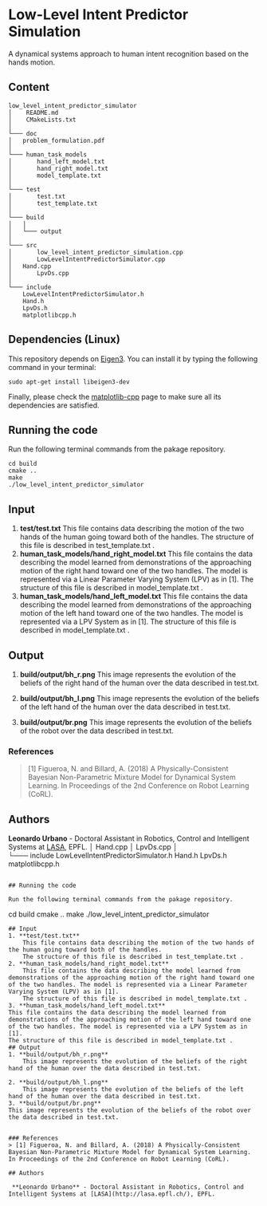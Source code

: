 # Low-Level Intent Predictor Simulation

A dynamical systems approach to human intent recognition based on the hands motion. 

## Content
```
low_level_intent_predictor_simulator
│    README.md
│    CMakeLists.txt
│
└─── doc
│	problem_formulation.pdf
│
└─── human_task_models
│       hand_left_model.txt
│       hand_right_model.txt
│       model_template.txt
│    
└─── test
│       test.txt
│       test_template.txt
│    
└─── build
│	│    
│	└─── output
│    
└─── src
│       low_level_intent_predictor_simulation.cpp
│       LowLevelIntentPredictorSimulator.cpp
│	Hand.cpp
│       LpvDs.cpp
│    
└─── include
	LowLevelIntentPredictorSimulator.h
	Hand.h
	LpvDs.h
	matplotlibcpp.h
```

## Dependencies (Linux)
This repository depends on [Eigen3](http://eigen.tuxfamily.org/index.php?title=Main_Page). You can install it by typing the following command in your terminal:
```
sudo apt-get install libeigen3-dev
```
Finally, please check the [matplotlib-cpp](https://github.com/lava/matplotlib-cpp) page to make sure all its dependencies are satisfied. 
## Running the code

Run the following terminal commands from the pakage repository.
```
cd build
cmake ..
make
./low_level_intent_predictor_simulator
```
## Input
1. **test/test.txt**
	This file contains data describing the motion of the two hands of the human going toward both of the handles. 
	The structure of this file is described in test_template.txt .
2. **human_task_models/hand_right_model.txt**
	This file contains the data describing the model learned from demonstrations of the approaching motion of the right hand toward one of the two handles. The model is represented via a Linear Parameter Varying System (LPV) as in [1].
	The structure of this file is described in model_template.txt .
3. **human_task_models/hand_left_model.txt**
This file contains the data describing the model learned from demonstrations of the approaching motion of the left hand toward one of the two handles. The model is represented via a LPV System as in [1].
The structure of this file is described in model_template.txt .
## Output
1. **build/output/bh_r.png**
	This image represents the evolution of the beliefs of the right hand of the human over the data described in test.txt.
	
2. **build/output/bh_l.png**
	This image represents the evolution of the beliefs of the left hand of the human over the data described in test.txt.
3. **build/output/br.png**
This image represents the evolution of the beliefs of the robot over the data described in test.txt.


### References     
> [1] Figueroa, N. and Billard, A. (2018) A Physically-Consistent Bayesian Non-Parametric Mixture Model for Dynamical System Learning. In Proceedings of the 2nd Conference on Robot Learning (CoRL).

## Authors

 **Leonardo Urbano** - Doctoral Assistant in Robotics, Control and Intelligent Systems at [LASA](http://lasa.epfl.ch/), EPFL.
│	Hand.cpp
│       LpvDs.cpp
│    
└─── include
	LowLevelIntentPredictorSimulator.h
	Hand.h
	LpvDs.h
	matplotlibcpp.h
```

## Running the code

Run the following terminal commands from the pakage repository.
```
cd build
cmake ..
make
./low_level_intent_predictor_simulator
```
## Input
1. **test/test.txt**
	This file contains data describing the motion of the two hands of the human going toward both of the handles. 
	The structure of this file is described in test_template.txt .
2. **human_task_models/hand_right_model.txt**
	This file contains the data describing the model learned from demonstrations of the approaching motion of the right hand toward one of the two handles. The model is represented via a Linear Parameter Varying System (LPV) as in [1].
	The structure of this file is described in model_template.txt .
3. **human_task_models/hand_left_model.txt**
This file contains the data describing the model learned from demonstrations of the approaching motion of the left hand toward one of the two handles. The model is represented via a LPV System as in [1].
The structure of this file is described in model_template.txt .
## Output
1. **build/output/bh_r.png**
	This image represents the evolution of the beliefs of the right hand of the human over the data described in test.txt.
	
2. **build/output/bh_l.png**
	This image represents the evolution of the beliefs of the left hand of the human over the data described in test.txt.
3. **build/output/br.png**
This image represents the evolution of the beliefs of the robot over the data described in test.txt.


### References     
> [1] Figueroa, N. and Billard, A. (2018) A Physically-Consistent Bayesian Non-Parametric Mixture Model for Dynamical System Learning. In Proceedings of the 2nd Conference on Robot Learning (CoRL).

## Authors

 **Leonardo Urbano** - Doctoral Assistant in Robotics, Control and Intelligent Systems at [LASA](http://lasa.epfl.ch/), EPFL.
